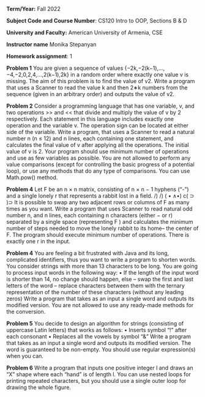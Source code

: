 **Term/Year:** Fall 2022

**Subject Code and Course Number**: CS120 Intro to OOP, Sections B & D

**University and Faculty:** American University of Armenia, CSE

**Instructor name**  Monika Stepanyan

**Homework assignment**: 1




**Problem 1** You are given a sequence of values {−2k,−2(k−1),...,−4,−2,0,2,4,...,2(k−1),2k} in a random order where exactly one value v is missing. The aim of this problem is to find the value of v2.
Write a program that uses a Scanner to read the value k and then 2∗k numbers from the sequence (given in an arbitrary order) and outputs the value of v2.


**Problem 2** Consider a programming language that has one variable, v, and two operations >> and << that divide and multiply the value of v by 2 respectively. Each statement in this language includes exactly one operation and the variable v. The operation sign can be located at either side of the variable.
Write a program, that uses a Scanner to read a natural number n (n ≤ 12) and n lines, each containing one statement, and calculates the final value of v after applying all the operations. The initial value of v is 2. Your program should use minimum number of operations and use as few variables as possible. You are not allowed to perform any value comparisons (except for controlling the basic progress of a potential loop), or use any methods that do any type of comparisons. You can use Math.pow() method.


**Problem 4** Let F be an n × n matrix, consisting of n × n − 1 hyphens (“-”) and a single lonely r that represents a rabbit lost in a field.
/) /)
( • ∧•)
c( ⊃ )⊃
It is possible to swap any two adjacent rows or columns of F as many times as you want.
Write a program that uses Scanner to read natural odd number n, and n lines, each containing n characters (either − or r) separated by a single space (representing F ) and calculates the minimum number of steps needed to move the lonely rabbit to its home– the center of F. The program should execute minimum number of operations. There is exactly one r in the input.



**Problem 4** You are feeling a bit frustrated with Java and its long, complicated identifiers, thus you want to write a program to shorten words. You consider strings with more than 13 characters to be long. You are going to process input words in the following way:
• If the length of the input word is shorter than 14, no change should happen, else
– swap the first and last letters of the word
– replace characters between them with the ternary representation of the number of these
characters (without any leading zeros)
Write a program that takes as an input a single word and outputs its modified version. You are not allowed to use any ready-made methods for the conversion.


**Problem 5** You decide to design an algorithm for strings (consisting of uppercase Latin letters) that works as follows:
• Inserts symbol “!” after each consonant • Replaces all the vowels by symbol “&”
Write a program that takes as an input a single word and outputs its modified version. The word is guaranteed to be non-empty. You should use regular expression(s) when you can.

**Problem 6** Write a program that inputs one positive integer l and draws an “X” shape where each “hand” is of length l. You can use nested loops for printing repeated characters, but you should use a single outer loop for drawing the whole figure.
